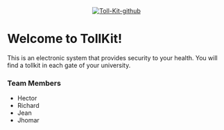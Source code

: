 
<center><a href='https://postimages.org/' target='_blank'><img src='https://i.postimg.cc/SsHgvXcM/Toll-Kit-github.png' border='0' alt='Toll-Kit-github'/></a></center>
<h1>Welcome to TollKit!</h1>
<p>This is an electronic system that provides security to your health. You will find a tollkit in each gate of your university.</p>



<h3>Team Members</h3>
<ul>
    <li>Hector</li>
    <li>Richard</li>
    <li>Jean</li>
    <li>Jhomar</li>
</ul>